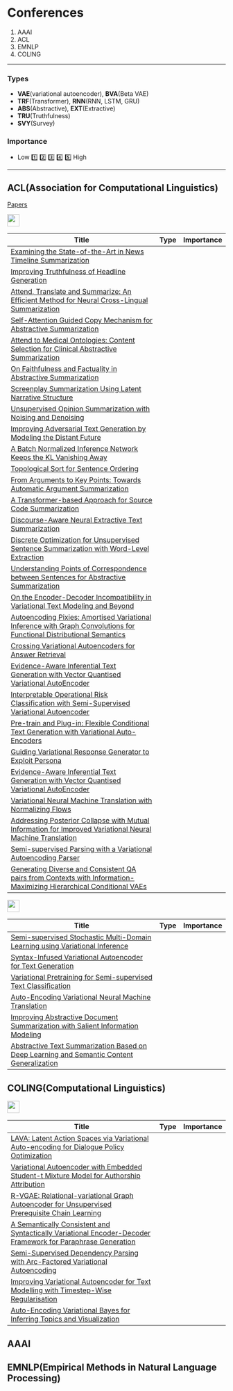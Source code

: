 # Conferences

1. AAAI
2. ACL
3. EMNLP
4. COLING

--- 
### Types

* **VAE**(variational autoencoder), **BVA**(Beta VAE)
* **TRF**(Transformer), **RNN**(RNN, LSTM, GRU)
* **ABS**(Abstractive), **EXT**(Extractive)
* **TRU**(Truthfulness)
* **SVY**(Survey)

### Importance 
* Low 1️⃣ 2️⃣ 3️⃣ 4️⃣ 5️⃣ High

---

## ACL(Association for Computational Linguistics)

[Papers](https://www.aclweb.org/anthology/events/acl-2020/#2020-ngt-1)

<p>
<img src=https://img.shields.io/static/v1?label=Year&message=2020&color=blue&style=flat height=28px>
 </p>
 
|Title|Type|Importance|
|---|---|---|
|[Examining the State-of-the-Art in News Timeline Summarization](https://www.aclweb.org/anthology/2020.acl-main.122/)|||
|[Improving Truthfulness of Headline Generation](https://www.aclweb.org/anthology/2020.acl-main.123/)|||
|[Attend, Translate and Summarize: An Efficient Method for Neural Cross-Lingual Summarization](https://www.aclweb.org/anthology/2020.acl-main.121/)|||
|[Self-Attention Guided Copy Mechanism for Abstractive Summarization](https://www.aclweb.org/anthology/2020.acl-main.125/)||
|[Attend to Medical Ontologies: Content Selection for Clinical Abstractive Summarization](https://www.aclweb.org/anthology/2020.acl-main.172/)||
|[On Faithfulness and Factuality in Abstractive Summarization](https://www.aclweb.org/anthology/2020.acl-main.173/)|||
|[Screenplay Summarization Using Latent Narrative Structure](https://www.aclweb.org/anthology/2020.acl-main.174/)|||
|[Unsupervised Opinion Summarization with Noising and Denoising](https://www.aclweb.org/anthology/2020.acl-main.175/)|||
|[Improving Adversarial Text Generation by Modeling the Distant Future](https://www.aclweb.org/anthology/2020.acl-main.227/)|||
|[A Batch Normalized Inference Network Keeps the KL Vanishing Away](https://www.aclweb.org/anthology/2020.acl-main.235/)|||
|[Topological Sort for Sentence Ordering](https://www.aclweb.org/anthology/2020.acl-main.248/)|||
|[From Arguments to Key Points: Towards Automatic Argument Summarization](https://www.aclweb.org/anthology/2020.acl-main.371/)|||
|[A Transformer-based Approach for Source Code Summarization](https://www.aclweb.org/anthology/2020.acl-main.449/)|||
|[Discourse-Aware Neural Extractive Text Summarization](https://www.aclweb.org/anthology/2020.acl-main.451/)|||
|[Discrete Optimization for Unsupervised Sentence Summarization with Word-Level Extraction](https://www.aclweb.org/anthology/2020.acl-main.452/)|||
|[Understanding Points of Correspondence between Sentences for Abstractive Summarization](https://www.aclweb.org/anthology/2020.acl-srw.26/)|||
|[On the Encoder-Decoder Incompatibility in Variational Text Modeling and Beyond](https://www.aclweb.org/anthology/2020.acl-main.316/)|
|[Autoencoding Pixies: Amortised Variational Inference with Graph Convolutions for Functional Distributional Semantics](https://www.aclweb.org/anthology/2020.acl-main.367/)|||
|[Crossing Variational Autoencoders for Answer Retrieval](https://www.aclweb.org/anthology/2020.acl-main.498/)|||
|[Evidence-Aware Inferential Text Generation with Vector Quantised Variational AutoEncoder](https://www.aclweb.org/anthology/2020.acl-main.544/)|||
|[Interpretable Operational Risk Classification with Semi-Supervised Variational Autoencoder](https://www.aclweb.org/anthology/2020.acl-main.78/)|||
|[Pre-train and Plug-in: Flexible Conditional Text Generation with Variational Auto-Encoders](https://www.aclweb.org/anthology/2020.acl-main.23/)|||
|[Guiding Variational Response Generator to Exploit Persona](https://www.aclweb.org/anthology/2020.acl-main.7/)|||
|[Evidence-Aware Inferential Text Generation with Vector Quantised Variational AutoEncoder](https://www.aclweb.org/anthology/2020.acl-main.544/)|||
|[Variational Neural Machine Translation with Normalizing Flows](https://www.aclweb.org/anthology/2020.acl-main.694/)|||
|[Addressing Posterior Collapse with Mutual Information for Improved Variational Neural Machine Translation](https://www.aclweb.org/anthology/people/a/arya-d-mccarthy/)|||
|[Semi-supervised Parsing with a Variational Autoencoding Parser](https://www.aclweb.org/anthology/2020.iwpt-1.5/)|||
|[Generating Diverse and Consistent QA pairs from Contexts with Information-Maximizing Hierarchical Conditional VAEs](https://www.aclweb.org/anthology/2020.acl-main.20/)|||

<p>
<img src=https://img.shields.io/static/v1?label=Year&message=2019&color=blue&style=flat height=28px>
 </p>
 
 
|Title|Type|Importance|
|---|---|---|
|[Semi-supervised Stochastic Multi-Domain Learning using Variational Inference](https://www.aclweb.org/anthology/P19-1186/)|||
|[Syntax-Infused Variational Autoencoder for Text Generation](https://www.aclweb.org/anthology/P19-1199/)|||
|[Variational Pretraining for Semi-supervised Text Classification](https://www.aclweb.org/anthology/P19-1590/)|||
|[Auto-Encoding Variational Neural Machine Translation](https://www.aclweb.org/anthology/W19-4315/)|||
|[Improving Abstractive Document Summarization with Salient Information Modeling](https://www.aclweb.org/anthology/P19-1205/)|||
|[Abstractive Text Summarization Based on Deep Learning and Semantic Content Generalization](https://www.aclweb.org/anthology/P19-1501/)|||

## COLING(Computational Linguistics)

<p>
<img src=https://img.shields.io/static/v1?label=Year&message=2020&color=blue&style=flat height=28px>
 </p>
 
|Title|Type|Importance|
|---|---|---|
|[LAVA: Latent Action Spaces via Variational Auto-encoding for Dialogue Policy Optimization](https://www.aclweb.org/anthology/2020.coling-main.41/)|||
|[Variational Autoencoder with Embedded Student-t Mixture Model for Authorship Attribution](https://www.aclweb.org/anthology/2020.coling-main.45/)|||
|[R-VGAE: Relational-variational Graph Autoencoder for Unsupervised Prerequisite Chain Learning](https://www.aclweb.org/anthology/2020.coling-main.99/)|||
|[A Semantically Consistent and Syntactically Variational Encoder-Decoder Framework for Paraphrase Generation](https://www.aclweb.org/anthology/2020.coling-main.102/)|||
|[Semi-Supervised Dependency Parsing with Arc-Factored Variational Autoencoding](https://www.aclweb.org/anthology/2020.coling-main.224/)|||
|[Improving Variational Autoencoder for Text Modelling with Timestep-Wise Regularisation](https://www.aclweb.org/anthology/2020.coling-main.216/)|||
|[Auto-Encoding Variational Bayes for Inferring Topics and Visualization](https://www.aclweb.org/anthology/2020.coling-main.458/)|||

## AAAI



## EMNLP(Empirical Methods in Natural Language Processing)


